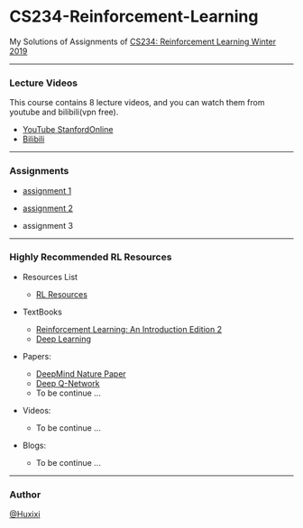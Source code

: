 # CS234-Reinforcement-Learning
My Solutions of Assignments of [CS234: Reinforcement Learning Winter 2019](http://web.stanford.edu/class/cs234/index.html)
***
### Lecture Videos
This course contains 8 lecture videos, and you can watch them from youtube and bilibili(vpn free).
* [YouTube StanfordOnline](https://www.youtube.com/playlist?list=PLoROMvodv4rOSOPzutgyCTapiGlY2Nd8u)
* [Bilibili](https://www.bilibili.com/video/av47812079?from=search&seid=3645116309541169863)

***
### Assignments
* [assignment 1](https://github.com/Huixxi/CS234-Reinforcement-Learning/tree/master/assignment%201)

* [assignment 2](https://github.com/Huixxi/CS234-Reinforcement-Learning/tree/master/assignment%202)

* assignment 3

***
### Highly Recommended RL Resources
* Resources List
  * [RL Resources](https://docs.google.com/document/d/1frWabYtrRE4_Ak2fhcNtk7U-ujtU5Aq762Nq-Ryi9A8/edit)
* TextBooks
  * [Reinforcement Learning: An Introduction Edition 2](http://incompleteideas.net/book/the-book-2nd.html)
  * [Deep Learning](http://www.deeplearningbook.org/)

* Papers:
  * [DeepMind Nature Paper](https://storage.googleapis.com/deepmind-data/assets/papers/DeepMindNature14236Paper.pdf)
  * [Deep Q-Network](https://www.cs.toronto.edu/~vmnih/docs/dqn.pdf)
  * To be continue ...
  
* Videos:
  * To be continue ...

* Blogs:
  * To be continue ...

***
### Author
[@Huxixi](https://github.com/Huixxi)
  
  


